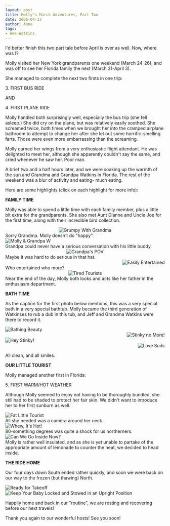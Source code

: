 ```yaml
---
layout: post
title: Molly's March Adventures, Part Two
date: 2006-04-13
author: Anna
tags:
- Wee-Watkins
---
```


I'd better finish this two part tale before April is over as well. Now, where was I?

Molly visited her New York grandparents one weekend (March 24-26), and was off to see her Florida family the next (March 31-April 3).

She managed to complete the next two firsts in one trip:

3\. FIRST BUS RIDE

AND

4\. FIRST PLANE RIDE

Molly handled both surprisingly well, especially the bus trip (she fell asleep.) She did cry on the plane, but was relatively easily soothed. She screamed twice, both times when we brought her into the cramped airplane bathroom to attempt to change her after she let out some horrific-smelling farts. Those were even more embarrassing than the screaming.

Molly earned her wings from a very enthusiastic flight attendant. He was delighted to meet her, although she apparently couldn't say the same, and cried whenever he saw her. Poor man.

A brief two and a half hours later, and we were soaking up the warmth of the sun and Grandma and Grandpa Watkins in Florida. The rest of the weekend was a blur of activity and eating- much eating.

Here are some highlights (click on each highlight for more info):

<b>FAMILY TIME</b>

Molly was able to spend a little time with each family member, plus a little bit extra for the grandparents. She also met Aunt Dianne and Uncle Joe for the first time, along with their incredible bird collection.

<div class="figure" align="center"><img class="photo" src="http://static.flickr.com/1/128049126_34b2973573.jpg" alt="Grumpy With Grandma" border="0"> </div>
Sorry Grandma. Molly doesn't do "happy".

<div class="figure" align="left"><img class="photo" src="http://static.flickr.com/55/125704312_4e6b987661.jpg" alt="Molly &amp; Grandpa W" border="0"> </div>
Grandpa could never have a serious conversation with his little buddy.

<div class="figure" align="center"><img class="photo" src="http://static.flickr.com/36/125704297_037c6decb2.jpg" alt="Grandpa's POV" border="0"> </div>
Maybe it was hard to do serious in that hat.

<div class="figure" align="right"><img class="photo" src="http://static.flickr.com/47/128181283_e29b7e1383.jpg" alt="Easily Entertained" border="0"> </div>
Who entertained who more?

<div class="figure" align="center"><img class="photo" src="http://static.flickr.com/1/128050162_6a87446c0e.jpg" alt="Tired Tourists" border="0"> </div>
Near the end of the day, Molly both looks and acts like her father in the enthusiasm department.

<b>BATH TIME</b>

As the caption for the first photo below mentions, this was a very special bath in a very special bathtub. Molly became the third generation of Watkinses to rub a dub in this tub, and Jeff and Grandma Watkins were there to record it.

<div class="figure" align="left"><img class="photo" src="http://static.flickr.com/46/125701205_1fb70933cf.jpg" alt="Bathing Beauty" border="0"> </div>

<div class="figure" align="right"><img class="photo" src="http://static.flickr.com/45/126006369_1c0fa94ed1.jpg" alt="Stinky no More!" border="0"> </div>

<div class="figure" align="left"><img class="photo" src="http://static.flickr.com/38/125711528_2dd6abff9e.jpg" alt="Hey Stinky!" border="0"> </div>

<div class="figure" align="right"><img class="photo" src="http://static.flickr.com/48/125702542_275a959163.jpg" alt="Love Suds" border="0"> </div>

All clean, and all smiles.

<b>OUR LITTLE TOURIST</b>

Molly managed another first in Florida:

5\. FIRST WARM/HOT WEATHER 

Although Molly seemed to enjoy not having to be thoroughly bundled, she still had to be shaded to protect her fair skin. We didn't want to introduce her to her first sunburn as well. 

<div class="figure"><img class="photo" src="http://static.flickr.com/51/128052605_46a59bde6b.jpg" alt="Fat Little Tourist" border="0"> </div>
All she needed was a camera around her neck.

<div class="figure"><img class="photo" src="http://static.flickr.com/44/128196559_983294ca5d.jpg" alt="Whew, It's Hot!" border="0"> </div>
80-something degrees was quite a shock for us northerners.

<div class="figure"><img class="photo" src="http://static.flickr.com/1/128196383_15854c9138.jpg" alt="Can We Go Inside Now?" border="0"> </div>
Molly is rather well insulated, and as she is yet unable to partake of the appropriate amount of lemonade to counter the heat, we decided to head inside.

<b>THE RIDE HOME</b>

Our four days down South ended rather quickly, and soon we were back on our way to the frozen (but thawing) North.

<div class="figure"><img class="photo" src="http://static.flickr.com/52/126009887_b8648631bf.jpg" alt="Ready for Takeoff" border="0"> </div>

<div class="figure"><img class="photo" src="http://static.flickr.com/1/126010626_2db7caccca.jpg" alt="Keep Your Baby Locked and Stowed in an Upright Position" border="0"> </div>

Happily home and back in our "routine", we are resting and recovering before our next travels!

Thank you again to our wonderful hosts! See you soon!







